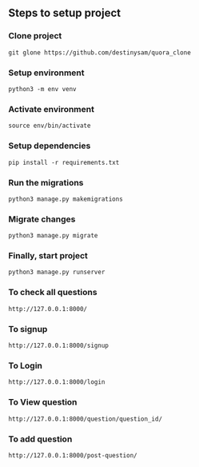 ## Steps to setup project


### Clone project

```
git glone https://github.com/destinysam/quora_clone
```

### Setup environment 

```
python3 -m env venv
```

### Activate environment

```
source env/bin/activate
```

### Setup dependencies

```
pip install -r requirements.txt
```

### Run the migrations

```
python3 manage.py makemigrations
```
### Migrate changes

```
python3 manage.py migrate
```

### Finally, start project

```
python3 manage.py runserver
```

### To check all questions

```
http://127.0.0.1:8000/
```

### To signup

```
http://127.0.0.1:8000/signup
```

### To Login

```
http://127.0.0.1:8000/login
```


### To View question

```
http://127.0.0.1:8000/question/question_id/
```


### To add question

```
http://127.0.0.1:8000/post-question/
```
